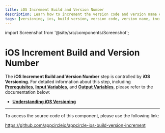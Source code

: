 ```yaml
---
title: iOS Increment Build and Version Number
description: Learn how to increment the version code and version name of an iOS application in Appcircle
tags: [versioning, ios, build version, version code, version name, increment]
---
```


import Screenshot from '@site/src/components/Screenshot';

# iOS Increment Build and Version Number

The **iOS Increment Build and Version Number** step is controlled by **iOS Versioning**. For detailed information about this step, including [**Prerequisites**](/versioning/ios-version#enabling-version-management), [**Input Variables**](/versioning/ios-version#input-variables), and [**Output Variables**](/versioning/ios-version#output-values), please refer to the documentation below:

- [**Understanding iOS Versioning**](/versioning/ios-version)

---

To access the source code of this component, please use the following link:

https://github.com/appcircleio/appcircle-ios-build-version-increment